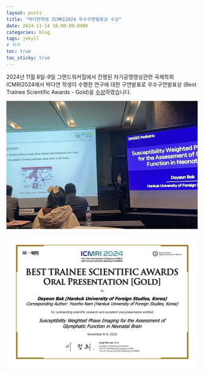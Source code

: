 ```yaml
---
layout: posts
title: "박다연학생 ICMRI2024 우수구연발표상 수상"
date: 2024-11-14 16:00:00-0400
categories: blog
tags: jekyll
# 목차
toc: true  
toc_sticky: true 
---
```


2024년 11월 8일-9일 그랜드워커힐에서 진행된 자기공명영상관련 국제학회 ICMRI2024에서 박다연 학생이 수행한 연구에 대한 구연발표로 우수구연발표상 (Best Trainee Scientific Awards - Gold)을 [수상](https://www.people-x.com/ICMRI/2024/ICMRI2024_List_of_Awardee.pdf)하였습니다.

![사진1](/assets/images/2024/ICMRI2024a.jpeg)

![사진2](/assets/images/award/ICMRI2024_award_bdy.png)
